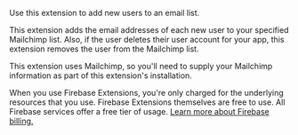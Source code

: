 Use this extension to add new users to an email list.

This extension adds the email addresses of each new user to your specified Mailchimp list. Also, if the user deletes their user account for your app, this extension removes the user from the Mailchimp list.

This extension uses Mailchimp, so you'll need to supply your Mailchimp information as part of this extension's installation.

When you use Firebase Extensions, you're only charged for the underlying resources that you use. Firebase Extensions themselves are free to use. All Firebase services offer a free tier of usage. [Learn more about Firebase billing.](https://firebase.google.com/pricing)
